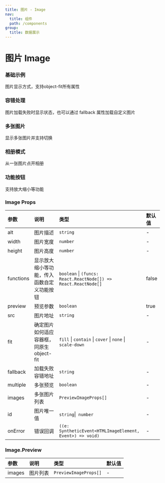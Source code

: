 ```yaml
---
title: 图片 - Image
nav:
  title: 组件
  path: /components
group:
  title: 数据展示
---
```


# 图片 Image

### 基础示例

图片显示方式，支持object-fit所有属性

<code src="./demos/basic.tsx"></code>

### 容错处理

图片加载失败时显示状态，也可以通过 fallback 属性加载自定义图片

<code src="./demos/error.tsx"></code>

### 多张图片

显示多张图片并支持切换

<code src="./demos/images.tsx"></code>

### 相册模式

从一张图片点开相册

<code src="./demos/preview.tsx"></code>

### 功能按钮

支持放大缩小等功能

<code src="./demos/functions.tsx"></code>

### Image Props

| 参数     | 说明             | 类型                                                     | 默认值 |
| :------- | :--------------- | :------------------------------------------------------- | :----- |
| alt      | 图片描述         | `string`                                                 | -      |
| width    | 图片宽度         | `number`                                                 | -      |
| height   | 图片高度         | `number`                                                 | -      |
| functions  | 显示放大缩小等功能，传入函数自定义功能按钮         | `boolean` \| `(funcs: React.ReactNode[]) => React.ReactNode[]`  | false      |
| preview  | 预览参数         | `boolean`                                                | true   |
| src      | 图片地址         | `string`                                                 | -      |
| fit      | 确定图片如何适应容器框，同原生 object-fit | `fill` \| `contain` \| `cover` \| `none` \| `scale-down`                                                 | -      |
| fallback | 加载失败容错地址 | `string`                                                 | -      |
| multiple | 多张预览         | `boolean`                                                | -      |
| images   | 多张图片列表     | `PreviewImageProps[]`                                    | -      |
| id       | 图片唯一值       | `string`\|` number`                                      | -      |
| onError  | 错误回调         | `((e: SyntheticEvent<HTMLImageElement, Event>) => void)` | -      |

### Image.Preview

| 参数 | 说明 | 类型 | 默认值 |
| :--- | :--- | :--- | :----- |
| images      | 图片列表 | `PreviewImageProps[]`  | -      |


###
